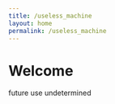 ```yaml
---
title: /useless_machine
layout: home
permalink: /useless_machine
---
```


# Welcome

future use undetermined
